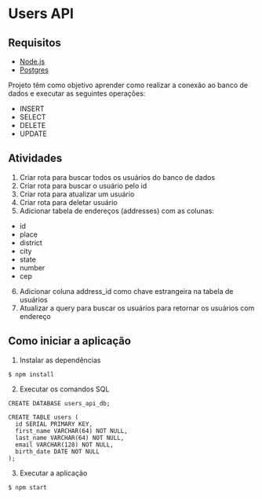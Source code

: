 # Users API

## Requisitos

- [Node.js](https://nodejs.org)
- [Postgres](https://www.postgresql.org/)

Projeto têm como objetivo aprender como realizar a conexão ao banco de dados e executar as seguintes operações:

- INSERT
- SELECT
- DELETE
- UPDATE

## Atividades

1. Criar rota para buscar todos os usuários do banco de dados
2. Criar rota para buscar o usuário pelo id
3. Criar rota para atualizar um usuário
4. Criar rota para deletar usuário
5. Adicionar tabela de endereços (addresses) com as colunas:

- id
- place
- district
- city
- state
- number
- cep

6. Adicionar coluna address_id como chave estrangeira na tabela de usuários
7. Atualizar a query para buscar os usuários para retornar os usuários com endereço

## Como iniciar a aplicação

1. Instalar as dependências

```
$ npm install
```

2. Executar os comandos SQL

```
CREATE DATABASE users_api_db;

CREATE TABLE users (
  id SERIAL PRIMARY KEY,
  first_name VARCHAR(64) NOT NULL,
  last_name VARCHAR(64) NOT NULL,
  email VARCHAR(128) NOT NULL,
  birth_date DATE NOT NULL
);
```

3. Executar a aplicação

```
$ npm start
```
